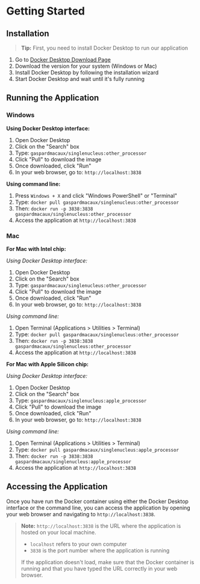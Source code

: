 # Getting Started

## Installation

> **Tip:**
> First, you need to install Docker Desktop to run our application

1. Go to [Docker Desktop Download Page](https://www.docker.com/products/docker-desktop/)
2. Download the version for your system (Windows or Mac)
3. Install Docker Desktop by following the installation wizard
4. Start Docker Desktop and wait until it's fully running

## Running the Application

### Windows 

**Using Docker Desktop interface:**
1. Open Docker Desktop
2. Click on the "Search" box
3. Type: `gaspardmacaux/singlenucleus:other_processor`
4. Click "Pull" to download the image
5. Once downloaded, click "Run"
6. In your web browser, go to: `http://localhost:3838`

**Using command line:**
1. Press `Windows + X` and click "Windows PowerShell" or "Terminal"
2. Type: `docker pull gaspardmacaux/singlenucleus:other_processor`
3. Then: `docker run -p 3838:3838 gaspardmacaux/singlenucleus:other_processor`
4. Access the application at `http://localhost:3838`

### Mac

**For Mac with Intel chip:**

*Using Docker Desktop interface:*
1. Open Docker Desktop
2. Click on the "Search" box
3. Type: `gaspardmacaux/singlenucleus:other_processor`
4. Click "Pull" to download the image
5. Once downloaded, click "Run"
6. In your web browser, go to: `http://localhost:3838`

*Using command line:*
1. Open Terminal (Applications > Utilities > Terminal)
2. Type: `docker pull gaspardmacaux/singlenucleus:other_processor`
3. Then: `docker run -p 3838:3838 gaspardmacaux/singlenucleus:other_processor`
4. Access the application at `http://localhost:3838`

**For Mac with Apple Silicon chip:**

*Using Docker Desktop interface:*
1. Open Docker Desktop
2. Click on the "Search" box
3. Type: `gaspardmacaux/singlenucleus:apple_processor`
4. Click "Pull" to download the image
5. Once downloaded, click "Run"
6. In your web browser, go to: `http://localhost:3838`

*Using command line:*
1. Open Terminal (Applications > Utilities > Terminal)
2. Type: `docker pull gaspardmacaux/singlenucleus:apple_processor`
3. Then: `docker run -p 3838:3838 gaspardmacaux/singlenucleus:apple_processor`
4. Access the application at `http://localhost:3838`

## Accessing the Application

Once you have run the Docker container using either the Docker Desktop interface or the command line, you can access the application by opening your web browser and navigating to `http://localhost:3838`.

> **Note:**
> `http://localhost:3838` is the URL where the application is hosted on your local machine. 
> - `localhost` refers to your own computer 
> - `3838` is the port number where the application is running
>
> If the application doesn't load, make sure that the Docker container is running and that you have typed the URL correctly in your web browser.